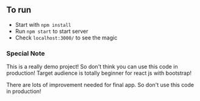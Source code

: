 ## To run

- Start with `npm install`
- Run `npm start` to start server
- Check `localhost:3000/` to see the magic

### Special Note

This is a really demo project! So don't think you can use this code in production! Target audience is totally beginner for react js with bootstrap!

There are lots of improvement needed for final app. So don't use this code in production!
